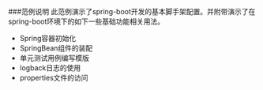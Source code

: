 ﻿###范例说明
此范例演示了spring-boot开发的基本脚手架配置。并附带演示了在spring-boot环境下的如下一些基础功能相关用法。
- Spring容器初始化
- SpringBean组件的装配
- 单元测试用例编写模版
- logback日志的使用
- properties文件的访问
